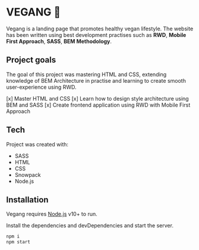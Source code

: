 # VEGANG 🌱

Vegang is a landing page that promotes healthy vegan lifestyle. The website has been written using best development practises such as **RWD**, **Mobile First Approach**, **SASS**, **BEM Methodology**.

## Project goals

The goal of this project was mastering HTML and CSS, extending knowledge of BEM Architecture in practise and learning to create smooth user-experience using RWD.

[x] Master HTML and CSS
[x] Learn how to design style architecture using BEM and SASS
[x] Create frontend application using RWD with Mobile First Approach

## Tech

Project was created with:

- SASS
- HTML
- CSS
- Snowpack
- Node.js

## Installation

Vegang requires [Node.js](https://nodejs.org/) v10+ to run.

Install the dependencies and devDependencies and start the server.

```sh
npm i
npm start
```
